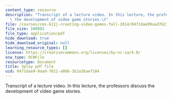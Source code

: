 ```yaml
---
content_type: resource
description: "Transcript of a lecture video. In this lecture, the professors discuss\
  \ the development of video game stories.\t"
file: /courses/cms-611j-creating-video-games-fall-2014/0471dae99aad7621a8663b1a36aef184_SSnV-2uWG9w.pdf
file_size: 100002
file_type: application/pdf
hide_download: true
hide_download_original: null
learning_resource_types: []
license: https://creativecommons.org/licenses/by-nc-sa/4.0/
ocw_type: OCWFile
resourcetype: Document
title: 3play pdf file
uid: 0471dae9-9aad-7621-a866-3b1a36aef184
---
```

Transcript of a lecture video. In this lecture, the professors discuss the development of video game stories.	